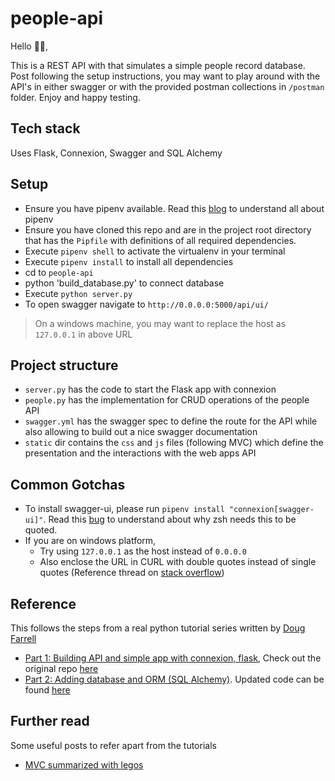 # people-api

Hello 👋🏻,

This is a REST API with that simulates a simple people record database. Post following the setup
instructions, you may want to play around with the API's in either swagger or with the provided
postman collections in `/postman` folder. Enjoy and happy testing.

## Tech stack

Uses Flask, Connexion, Swagger and SQL Alchemy

## Setup

- Ensure you have pipenv available. Read this
  [blog](https://automationhacks.io/2020/07/12/how-to-manage-your-python-virtualenvs-with-pipenv/)
  to understand all about pipenv
- Ensure you have cloned this repo and are in the project root directory that has the `Pipfile` with
  definitions of all required dependencies.
- Execute `pipenv shell` to activate the virtualenv in your terminal
- Execute `pipenv install` to install all dependencies
- cd to `people-api`
- python 'build_database.py' to connect database
- Execute `python server.py`
- To open swagger navigate to `http://0.0.0.0:5000/api/ui/`

> On a windows machine, you may want to replace the host as `127.0.0.1` in above URL

## Project structure

- `server.py` has the code to start the Flask app with connexion
- `people.py` has the implementation for CRUD operations of the people API
- `swagger.yml` has the swagger spec to define the route for the API while also allowing to build
  out a nice swagger documentation
- `static` dir contains the `css` and `js` files (following MVC) which define the presentation and
  the interactions with the web apps API

## Common Gotchas

- To install swagger-ui, please run `pipenv install "connexion[swagger-ui]"`. Read this
  [bug](https://github.com/zalando/connexion/issues/779) to understand about why zsh needs this to
  be quoted.
- If you are on windows platform, 
  - Try using `127.0.0.1` as the host instead of `0.0.0.0`
  - Also enclose the URL in CURL with double quotes instead of single quotes (Reference thread on [stack overflow](https://stackoverflow.com/questions/6884669/curl-1-protocol-https-not-supported-or-disabled-in-libcurl/24232441#24232441)) 

## Reference

This follows the steps from a real python tutorial series written by
[Doug Farrell](https://realpython.com/team/dfarrell/)

- [Part 1: Building API and simple app with connexion, flask](https://realpython.com/flask-connexion-rest-api/#what-rest-is),
  Check out the original repo
  [here](https://github.com/realpython/materials/tree/master/flask-connexion-rest)
- [Part 2: Adding database and ORM (SQL Alchemy)](https://realpython.com/flask-connexion-rest-api-part-2/#author).
  Updated code can be found
  [here](https://github.com/realpython/materials/tree/master/flask-connexion-rest-part-2/version_1)

## Further read

Some useful posts to refer apart from the tutorials

- [MVC summarized with legos](https://realpython.com/the-model-view-controller-mvc-paradigm-summarized-with-legos/)
